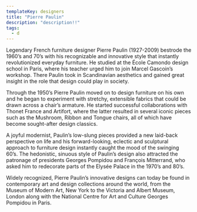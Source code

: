 ```yaml
---
templateKey: designers
title: "Pierre Paulin"
description: "description!!"
tags:
  - d
---
```


Legendary French furniture designer Pierre Paulin (1927-2009) bestrode the 1960’s and 70’s with his recognizable and innovative style that instantly revolutionized everyday furniture. He studied at the École Camondo design school in Paris, where his teacher urged him to join Marcel Gascoin’s workshop. There Paulin took in Scandinavian aesthetics and gained great insight in the role that design could play in society.

Through the 1950’s Pierre Paulin moved on to design furniture on his own and he began to experiment with stretchy, extensible fabrics that could be drawn across a chair’s armature. He started successful collaborations with Thonet France and Artifort, where the latter resulted in several iconic pieces such as the Mushroom, Ribbon and Tongue chairs, all of which have become sought-after design classics.

A joyful modernist, Paulin’s low-slung pieces provided a new laid-back perspective on life and his forward-looking, eclectic and sculptural approach to furniture design instantly caught the mood of the swinging 60’s. The hedonistic, sinuous style of Paulin’s design also attracted the patronage of presidents Georges Pompidou and François Mitterrand, who asked him to redecorate parts of the Elysée Palace in the 1970’s and 80’s.

Widely recognized, Pierre Paulin’s innovative designs can today be found in contemporary art and design collections around the world, from the Museum of Modern Art, New York to the Victoria and Albert Museum, London along with the National Centre for Art and Culture Georges Pompidou in Paris.
